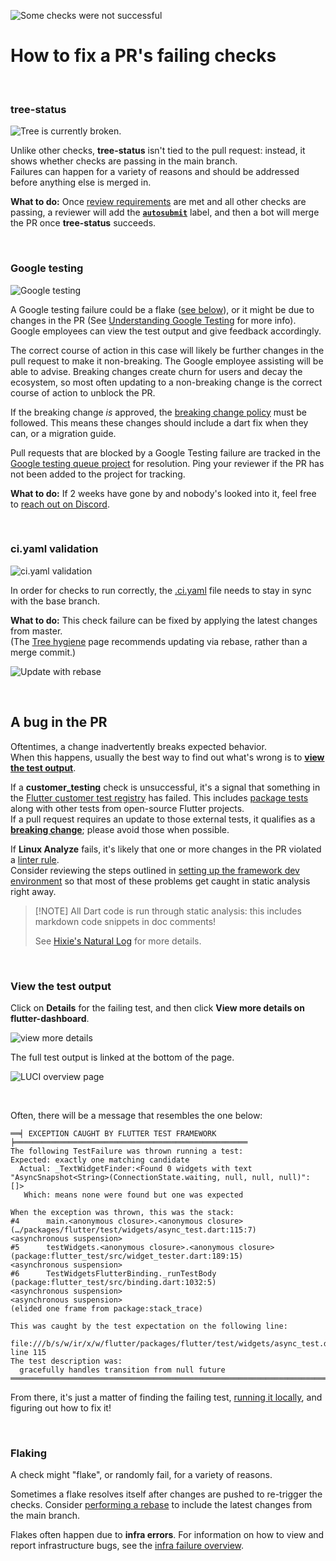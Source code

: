 ![Some checks were not successful](https://github.com/user-attachments/assets/95fd56e9-4839-4944-b9ac-cc45404896a2)

# How to fix a PR's failing checks

<br>

### tree-status

![Tree is currently broken.](https://github.com/user-attachments/assets/b611d540-c4cb-47dc-a27f-bef8709f24ce)

Unlike other checks, **tree-status** isn't tied to the pull request: instead, it
shows whether checks are passing in the main branch.\
Failures can happen for a variety of reasons and should be addressed before
anything else is merged in.

**What to do:** Once
[review requirements](../Tree-hygiene.md#getting-a-code-review) are met and all
other checks are passing, a reviewer will add the
[**`autosubmit`**](../../infra/Landing-Changes-With-Autosubmit.md) label, and
then a bot will merge the PR once **tree-status** succeeds.

<br>

### Google testing

![Google testing](https://github.com/user-attachments/assets/7d1f9a66-b84a-4223-b57d-77b44f205d1c)

A Google testing failure could be a flake ([see below](#flaking)), or it might
be due to changes in the PR (See
[Understanding Google Testing](../../infra/Understanding-Google-Testing.md) for
more info). Google employees can view the test output and give feedback
accordingly.

The correct course of action in this case will likely be further changes in the
pull request to make it non-breaking. The Google employee assisting will be able
to advise. Breaking changes create churn for users and decay the ecosystem, so
most often updating to a non-breaking change is the correct course of action to
unblock the PR.

If the breaking change _is_ approved, the
[breaking change policy](../Tree-hygiene.md#handling-breaking-changes) must be
followed. This means these changes should include a dart fix when they can, or a
migration guide.

Pull requests that are blocked by a Google Testing failure are tracked in the
[Google testing queue project](https://github.com/orgs/flutter/projects/200/views/1)
for resolution. Ping your reviewer if the PR has not been added to the project
for tracking.

**What to do:** If 2 weeks have gone by and nobody's looked into it, feel free
to [reach out on Discord](../Chat.md).

<br>

### ci.yaml validation

![ci.yaml validation](https://github.com/user-attachments/assets/545a55f8-5bde-460f-92dd-9d87788f9fe8)

In order for checks to run correctly, the [.ci.yaml](../../../.ci.yaml) file
needs to stay in sync with the base branch.

**What to do:** This check failure can be fixed by applying the latest changes
from master.\
(The [Tree hygiene](../Tree-hygiene.md#using-git) page recommends updating via
rebase, rather than a merge commit.)

![Update with rebase](https://github.com/user-attachments/assets/8bacd87f-410a-4a9c-8ad0-075dd05f3eff)

<br>

## A bug in the PR

Oftentimes, a change inadvertently breaks expected behavior.\
When this happens, usually the best way to find out what's wrong is to
[**view the test output**](#view-the-test-output).

If a **customer_testing** check is unsuccessful, it's a signal that something in
the [Flutter customer test registry](https://github.com/flutter/tests/) has
failed. This includes
[package tests](../../ecosystem/testing/Understanding-Packages-tests.md) along
with other tests from open-source Flutter projects.\
If a pull request requires an update to those external tests, it qualifies as a
[**breaking change**](../Tree-hygiene.md#handling-breaking-changes); please
avoid those when possible.

If **Linux Analyze** fails, it's likely that one or more changes in the PR
violated a [linter rule](https://dart.dev/lints/).\
Consider reviewing the steps outlined in
[setting up the framework dev environment](../../Setting-up-the-Framework-development-environment.md)
so that most of these problems get caught in static analysis right away.

> [!NOTE] All Dart code is run through static analysis: this includes markdown
> code snippets in doc comments!
>
> See [Hixie's Natural Log](https://ln.hixie.ch/?start=1660174115) for more
> details.

<br>

### View the test output

Click on **Details** for the failing test, and then click **View more details on
flutter-dashboard**.

![view more details](https://github.com/user-attachments/assets/df667176-205f-42b2-8997-885c50ab238d)

The full test output is linked at the bottom of the page.

![LUCI overview page](https://github.com/user-attachments/assets/9603c6ad-90ec-47e1-96e8-9e3430f2c1b8)

<br>

Often, there will be a message that resembles the one below:

```
══╡ EXCEPTION CAUGHT BY FLUTTER TEST FRAMEWORK ╞════════════════════════════════════════════════════
The following TestFailure was thrown running a test:
Expected: exactly one matching candidate
  Actual: _TextWidgetFinder:<Found 0 widgets with text
"AsyncSnapshot<String>(ConnectionState.waiting, null, null, null)": []>
   Which: means none were found but one was expected

When the exception was thrown, this was the stack:
#4      main.<anonymous closure>.<anonymous closure> (…/packages/flutter/test/widgets/async_test.dart:115:7)
<asynchronous suspension>
#5      testWidgets.<anonymous closure>.<anonymous closure> (package:flutter_test/src/widget_tester.dart:189:15)
<asynchronous suspension>
#6      TestWidgetsFlutterBinding._runTestBody (package:flutter_test/src/binding.dart:1032:5)
<asynchronous suspension>
<asynchronous suspension>
(elided one frame from package:stack_trace)

This was caught by the test expectation on the following line:
  file:///b/s/w/ir/x/w/flutter/packages/flutter/test/widgets/async_test.dart line 115
The test description was:
  gracefully handles transition from null future
════════════════════════════════════════════════════════════════════════════════════════════════════
```

From there, it's just a matter of finding the failing test,
[running it locally](./Running-and-writing-tests.md), and figuring out how to
fix it!

<br>

### Flaking

A check might "flake", or randomly fail, for a variety of reasons.

Sometimes a flake resolves itself after changes are pushed to re-trigger the
checks. Consider [performing a rebase](#ciyaml-validation) to include the latest
changes from the main branch.

Flakes often happen due to **infra errors**. For information on how to view and
report infrastructure bugs, see the
[infra failure overview](../../infra/Understanding-a-LUCI-build-failure.md#overview-of-an-infra-failure-build).

